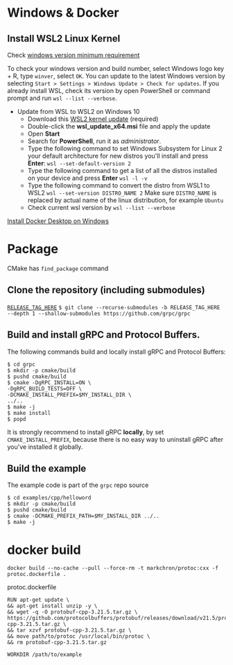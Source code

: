 
# Windows & Docker

## Install WSL2 Linux Kernel
Check [windows version minimum requirement](https://docs.microsoft.com/en-us/windows/wsl/install#update-to-wsl-2)

To check your windows version and build number, select Windows logo key + R, type `winver`, select `OK`. 
You can update to the latest Windows version by selecting `Start > Settings > Windows Update > Check for updates`. 
If you already install WSL, check its version by open PowerShell or command prompt and run `wsl --list --verbose`.

* Update from WSL to WSL2 on Windows 10
  - Download this [WSL2 kernel update](https://wslstorestorage.blob.core.windows.net/wslblob/wsl_update_x64.msi) (required) 
  - Double-click the __wsl_update_x64.msi__ file and apply the update
  - Open __Start__
  - Search for __PowerShell__, run it as _administrator_.
  - Type the following command to set Windows Subsystem for Linux 2 your default architecture for new distros you'll install and press __Enter__: `wsl --set-default-version 2`
  - Type the following command to get a list of all the distros installed on your device and press __Enter__ `wsl -l -v`
  - Type the following command to convert the distro from WSL1 to WSL2 `wsl --set-version DISTRO_NAME 2` Make sure `DISTRO_NAME` is replaced by actual name of the linux distribution, for example `Ubuntu`
  - Check current wsl version by `wsl --list --verbose`

[Install Docker Desktop on Windows](https://docs.docker.com/desktop/install/windows-install/)
	

# Package
CMake has `find_package` command


## Clone the repository (including submodules)
[`RELEASE_TAG_HERE`](https://github.com/grpc/grpc/releases)
`$ git clone --recurse-submodules -b RELEASE_TAG_HERE --depth 1 --shallow-submodules https://github.com/grpc/grpc`

## Build and install gRPC and Protocol Buffers.
The following commands build and locally install gRPC and Protocol Buffers:
```
$ cd grpc
$ mkdir -p cmake/build
$ pushd cmake/build
$ cmake -DgRPC_INSTALL=ON \
-DgRPC_BUILD_TESTS=OFF \
-DCMAKE_INSTALL_PREFIX=$MY_INSTALL_DIR \
../..
$ make -j
$ make install
$ popd
```
It is strongly recommend to install gRPC __locally__, by set `CMAKE_INSTALL_PREFIX`, because there is no easy way to uninstall gRPC after you've installed it globally.
## Build the example
The example code is part of the `grpc` repo source
```
$ cd examples/cpp/helloword
$ mkdir -p cmake/build
$ pushd cmake/build
$ cmake -DCMAKE_PREFIX_PATH=$MY_INSTALL_DIR ../..
$ make -j
```

# docker build
`docker build --no-cache --pull --force-rm -t markchron/protoc:cxx -f protoc.dockerfile .`

protoc.dockerfile 
```
RUN apt-get update \
&& apt-get install unzip -y \
&& wget -q -O protobuf-cpp-3.21.5.tar.gz \
https://github.com/protocolbuffers/protobuf/releases/download/v21.5/protobuf-cpp-3.21.5.tar.gz \
&& tar xzvf protobuf-cpp-3.21.5.tar.gz \
&& move path/to/protoc /usr/local/bin/protoc \
&& rm protobuf-cpp-3.21.5.tar.gz

WORKDIR /path/to/example
```
